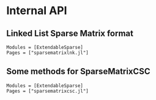 # Internal API

## Linked List Sparse Matrix format

```@autodocs
Modules = [ExtendableSparse]
Pages = ["sparsematrixlnk.jl"]
```

## Some methods for SparseMatrixCSC

```@autodocs
Modules = [ExtendableSparse]
Pages = ["sparsematrixcsc.jl"]
```
